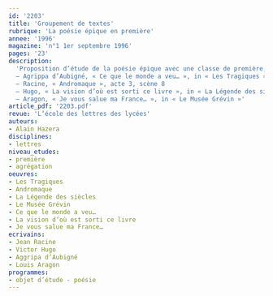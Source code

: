 ```yaml
---
id: '2203'
title: 'Groupement de textes'
rubrique: 'La poésie épique en première'
annee: '1996'
magazine: 'n°1 1er septembre 1996'
pages: '23'
description: 
  'Proposition d’étude de la poésie épique avec une classe de première, à partir du groupement de textes suivant :
  – Agrippa d’Aubigné, « Ce que le monde a veu… », in « Les Tragiques », livre VII
  – Racine, « Andromaque », acte 3, scène 8
  – Hugo, « La vision d’où est sorti ce livre », in « La Légende des siècles »
  – Aragon, « Je vous salue ma France… », in « Le Musée Grévin »'
article_pdf: '2203.pdf'
revue: 'L’école des lettres des lycées'
auteurs:
- Alain Hazera
disciplines:
- lettres
niveau_etudes:
- première
- agrégation
oeuvres:
- Les Tragiques
- Andromaque
- La Légende des siècles
- Le Musée Grévin
- Ce que le monde a veu…
- La vision d’où est sorti ce livre
- Je vous salue ma France…
ecrivains:
- Jean Racine
- Victor Hugo
- Aggripa d’Aubigné
- Louis Aragon
programmes:
- objet d’étude - poésie
---
```


